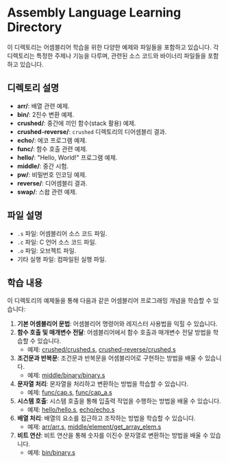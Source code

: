 # Assembly Language Learning Directory

이 디렉토리는 어셈블리어 학습을 위한 다양한 예제와 파일들을 포함하고 있습니다. 각 디렉토리는 특정한 주제나 기능을 다루며, 관련된 소스 코드와 바이너리 파일들을 포함하고 있습니다.

## 디렉토리 설명

- **arr/**: 배열 관련 예제.
- **bin/**: 2진수 변환 예제.
- **crushed/**: 중간에 끼인 함수(stack 활용) 예제.
- **crushed-reverse/**: `crushed` 디렉토리의 디어셈블리 결과.
- **echo/**: 에코 프로그램 예제.
- **func/**: 함수 호출 관련 예제.
- **hello/**: "Hello, World!" 프로그램 예제.
- **middle/**: 중간 시험.
- **pw/**: 비밀번호 인코딩 예제.
- **reverse/**: 디어셈블리 결과.
- **swap/**: 스왑 관련 예제.

## 파일 설명

- `.s` 파일: 어셈블리어 소스 코드 파일.
- `.c` 파일: C 언어 소스 코드 파일.
- `.o` 파일: 오브젝트 파일.
- 기타 실행 파일: 컴파일된 실행 파일.

## 학습 내용

이 디렉토리의 예제들을 통해 다음과 같은 어셈블리어 프로그래밍 개념을 학습할 수 있습니다:

1. **기본 어셈블리어 문법**: 어셈블리어 명령어와 레지스터 사용법을 익힐 수 있습니다.
2. **함수 호출 및 매개변수 전달**: 어셈블리어에서 함수 호출과 매개변수 전달 방법을 학습할 수 있습니다.
   - 예제: [crushed/crushed.s](crushed/crushed.s), [crushed-reverse/crushed.s](crushed-reverse/crushed.s)
3. **조건문과 반복문**: 조건문과 반복문을 어셈블리어로 구현하는 방법을 배울 수 있습니다.
   - 예제: [middle/binary/binary.s](middle/binary/binary.s)
4. **문자열 처리**: 문자열을 처리하고 변환하는 방법을 학습할 수 있습니다.
   - 예제: [func/cap.s](func/cap.s), [func/cap_a.s](func/cap_a.s)
5. **시스템 호출**: 시스템 호출을 통해 입출력 작업을 수행하는 방법을 배울 수 있습니다.
   - 예제: [hello/hello.s](hello/hello.s), [echo/echo.s](echo/echo.s)
6. **배열 처리**: 배열의 요소를 접근하고 조작하는 방법을 학습할 수 있습니다.
   - 예제: [arr/arr.s](arr/arr.s), [middle/element/get_array_elem.s](middle/element/get_array_elem.s)
7. **비트 연산**: 비트 연산을 통해 숫자를 이진수 문자열로 변환하는 방법을 배울 수 있습니다.
   - 예제: [bin/binary.s](bin/binary.s)
